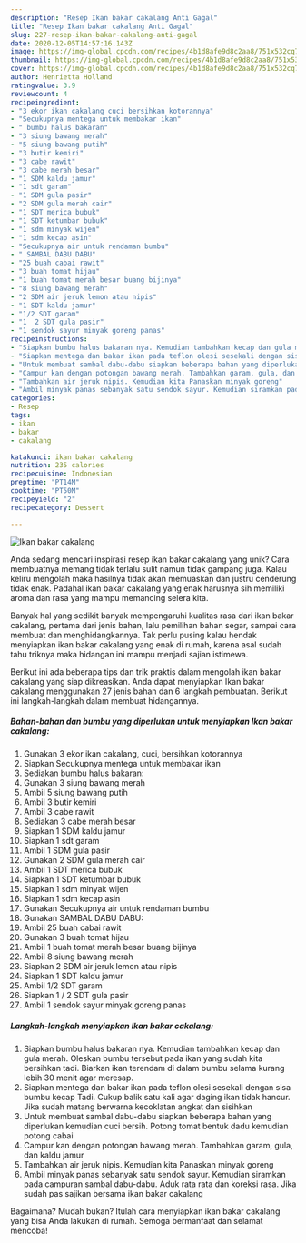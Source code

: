 ```yaml
---
description: "Resep Ikan bakar cakalang Anti Gagal"
title: "Resep Ikan bakar cakalang Anti Gagal"
slug: 227-resep-ikan-bakar-cakalang-anti-gagal
date: 2020-12-05T14:57:16.143Z
image: https://img-global.cpcdn.com/recipes/4b1d8afe9d8c2aa8/751x532cq70/ikan-bakar-cakalang-foto-resep-utama.jpg
thumbnail: https://img-global.cpcdn.com/recipes/4b1d8afe9d8c2aa8/751x532cq70/ikan-bakar-cakalang-foto-resep-utama.jpg
cover: https://img-global.cpcdn.com/recipes/4b1d8afe9d8c2aa8/751x532cq70/ikan-bakar-cakalang-foto-resep-utama.jpg
author: Henrietta Holland
ratingvalue: 3.9
reviewcount: 4
recipeingredient:
- "3 ekor ikan cakalang cuci bersihkan kotorannya"
- "Secukupnya mentega untuk membakar ikan"
- " bumbu halus bakaran"
- "3 siung bawang merah"
- "5 siung bawang putih"
- "3 butir kemiri"
- "3 cabe rawit"
- "3 cabe merah besar"
- "1 SDM kaldu jamur"
- "1 sdt garam"
- "1 SDM gula pasir"
- "2 SDM gula merah cair"
- "1 SDT merica bubuk"
- "1 SDT ketumbar bubuk"
- "1 sdm minyak wijen"
- "1 sdm kecap asin"
- "Secukupnya air untuk rendaman bumbu"
- " SAMBAL DABU DABU"
- "25 buah cabai rawit"
- "3 buah tomat hijau"
- "1 buah tomat merah besar buang bijinya"
- "8 siung bawang merah"
- "2 SDM air jeruk lemon atau nipis"
- "1 SDT kaldu jamur"
- "1/2 SDT garam"
- "1  2 SDT gula pasir"
- "1 sendok sayur minyak goreng panas"
recipeinstructions:
- "Siapkan bumbu halus bakaran nya. Kemudian tambahkan kecap dan gula merah. Oleskan bumbu tersebut pada ikan yang sudah kita bersihkan tadi. Biarkan ikan terendam di dalam bumbu selama kurang lebih 30 menit agar meresap."
- "Siapkan mentega dan bakar ikan pada teflon olesi sesekali dengan sisa bumbu kecap Tadi. Cukup balik satu kali agar daging ikan tidak hancur. Jika sudah matang berwarna kecoklatan angkat dan sisihkan"
- "Untuk membuat sambal dabu-dabu siapkan beberapa bahan yang diperlukan kemudian cuci bersih. Potong tomat bentuk dadu kemudian potong cabai"
- "Campur kan dengan potongan bawang merah. Tambahkan garam, gula, dan kaldu jamur"
- "Tambahkan air jeruk nipis. Kemudian kita Panaskan minyak goreng"
- "Ambil minyak panas sebanyak satu sendok sayur. Kemudian siramkan pada campuran sambal dabu-dabu. Aduk rata rata dan koreksi rasa. Jika sudah pas sajikan bersama ikan bakar cakalang"
categories:
- Resep
tags:
- ikan
- bakar
- cakalang

katakunci: ikan bakar cakalang 
nutrition: 235 calories
recipecuisine: Indonesian
preptime: "PT14M"
cooktime: "PT50M"
recipeyield: "2"
recipecategory: Dessert

---
```



![Ikan bakar cakalang](https://img-global.cpcdn.com/recipes/4b1d8afe9d8c2aa8/751x532cq70/ikan-bakar-cakalang-foto-resep-utama.jpg)

Anda sedang mencari inspirasi resep ikan bakar cakalang yang unik? Cara membuatnya memang tidak terlalu sulit namun tidak gampang juga. Kalau keliru mengolah maka hasilnya tidak akan memuaskan dan justru cenderung tidak enak. Padahal ikan bakar cakalang yang enak harusnya sih memiliki aroma dan rasa yang mampu memancing selera kita.

Banyak hal yang sedikit banyak mempengaruhi kualitas rasa dari ikan bakar cakalang, pertama dari jenis bahan, lalu pemilihan bahan segar, sampai cara membuat dan menghidangkannya. Tak perlu pusing kalau hendak menyiapkan ikan bakar cakalang yang enak di rumah, karena asal sudah tahu triknya maka hidangan ini mampu menjadi sajian istimewa.




Berikut ini ada beberapa tips dan trik praktis dalam mengolah ikan bakar cakalang yang siap dikreasikan. Anda dapat menyiapkan Ikan bakar cakalang menggunakan 27 jenis bahan dan 6 langkah pembuatan. Berikut ini langkah-langkah dalam membuat hidangannya.

<!--inarticleads1-->

##### Bahan-bahan dan bumbu yang diperlukan untuk menyiapkan Ikan bakar cakalang:

1. Gunakan 3 ekor ikan cakalang, cuci, bersihkan kotorannya
1. Siapkan Secukupnya mentega untuk membakar ikan
1. Sediakan  bumbu halus bakaran:
1. Gunakan 3 siung bawang merah
1. Ambil 5 siung bawang putih
1. Ambil 3 butir kemiri
1. Ambil 3 cabe rawit
1. Sediakan 3 cabe merah besar
1. Siapkan 1 SDM kaldu jamur
1. Siapkan 1 sdt garam
1. Ambil 1 SDM gula pasir
1. Gunakan 2 SDM gula merah cair
1. Ambil 1 SDT merica bubuk
1. Siapkan 1 SDT ketumbar bubuk
1. Siapkan 1 sdm minyak wijen
1. Siapkan 1 sdm kecap asin
1. Gunakan Secukupnya air untuk rendaman bumbu
1. Gunakan  SAMBAL DABU DABU:
1. Ambil 25 buah cabai rawit
1. Gunakan 3 buah tomat hijau
1. Ambil 1 buah tomat merah besar buang bijinya
1. Ambil 8 siung bawang merah
1. Siapkan 2 SDM air jeruk lemon atau nipis
1. Siapkan 1 SDT kaldu jamur
1. Ambil 1/2 SDT garam
1. Siapkan 1 / 2 SDT gula pasir
1. Ambil 1 sendok sayur minyak goreng panas




<!--inarticleads2-->

##### Langkah-langkah menyiapkan Ikan bakar cakalang:

1. Siapkan bumbu halus bakaran nya. Kemudian tambahkan kecap dan gula merah. Oleskan bumbu tersebut pada ikan yang sudah kita bersihkan tadi. Biarkan ikan terendam di dalam bumbu selama kurang lebih 30 menit agar meresap.
1. Siapkan mentega dan bakar ikan pada teflon olesi sesekali dengan sisa bumbu kecap Tadi. Cukup balik satu kali agar daging ikan tidak hancur. Jika sudah matang berwarna kecoklatan angkat dan sisihkan
1. Untuk membuat sambal dabu-dabu siapkan beberapa bahan yang diperlukan kemudian cuci bersih. Potong tomat bentuk dadu kemudian potong cabai
1. Campur kan dengan potongan bawang merah. Tambahkan garam, gula, dan kaldu jamur
1. Tambahkan air jeruk nipis. Kemudian kita Panaskan minyak goreng
1. Ambil minyak panas sebanyak satu sendok sayur. Kemudian siramkan pada campuran sambal dabu-dabu. Aduk rata rata dan koreksi rasa. Jika sudah pas sajikan bersama ikan bakar cakalang




Bagaimana? Mudah bukan? Itulah cara menyiapkan ikan bakar cakalang yang bisa Anda lakukan di rumah. Semoga bermanfaat dan selamat mencoba!
